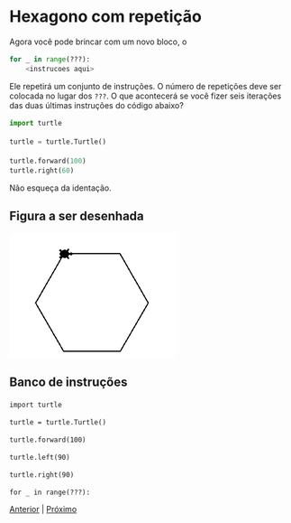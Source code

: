 # Hexagono com repetição

Agora você pode brincar com um novo bloco, o

```python
for _ in range(???):
    <instrucoes aqui>
```

Ele repetirá um conjunto de instruções. O número de repetições deve ser
colocada no lugar dos ```???```. O que acontecerá se você fizer seis iterações
das duas últimas instruções do código abaixo?

```python
import turtle

turtle = turtle.Turtle()

turtle.forward(100)
turtle.right(60)
```

Não esqueça da identação.

## Figura a ser desenhada
![Hexagono com lado de 100 pixels](03_hexagono.png "Hexagono com lado de 100 pixels")

## Banco de instruções

```import turtle```

```turtle = turtle.Turtle()```

```turtle.forward(100)```

```turtle.left(90)```

```turtle.right(90)```

```for _ in range(???):```


[Anterior](03_hexagono.md) | [Próximo](05_flor_diamante.md)
